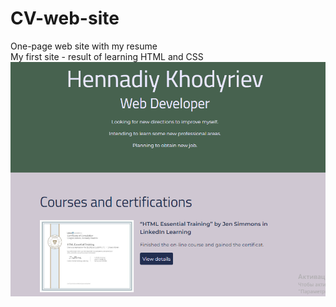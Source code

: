 # CV-web-site
One-page web site with my resume <br>
My first site - result of learning HTML and CSS
![](images/MY_CV_site_screen.png)
